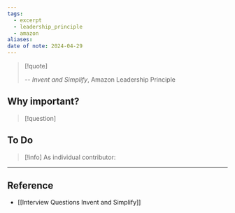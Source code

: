 ```yaml
---
tags:
  - excerpt
  - leadership_principle
  - amazon
aliases: 
date of note: 2024-04-29
---
```

> [!quote]
> 
>
>-- *Invent and Simplify*, Amazon Leadership Principle

## Why important?

>[!question]
>

## To Do

>[!info]
> As individual contributor: 
>



----
## Reference

- [[Interview Questions Invent and Simplify]]